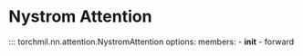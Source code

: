 # Nystrom Attention
::: torchmil.nn.attention.NystromAttention
    options:
        members:
            - __init__
            - forward